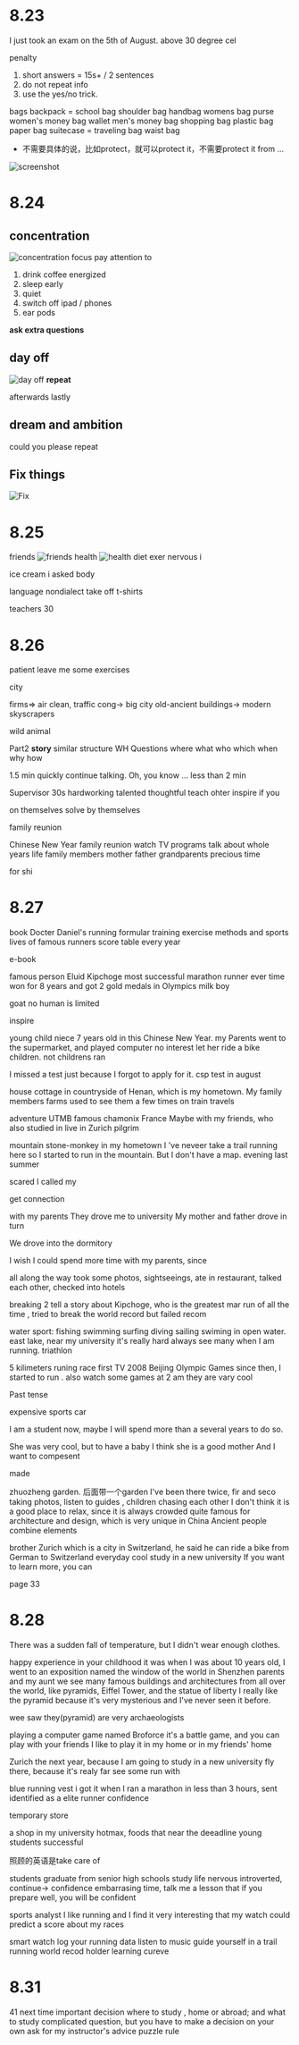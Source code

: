 # 8.23
I just took an exam on the 5th of August.
above 30 degree cel

penalty
1. short answers = 15s+ / 2 sentences
2. do not repeat info
3. use the yes/no trick. 


bags
backpack = school bag
shoulder bag
handbag womens bag
purse women's money bag
wallet men's money bag
shopping bag plastic bag paper bag
suitecase = traveling bag
waist bag

- 不需要具体的说，比如protect，就可以protect it，不需要protect it from ...

![screenshot](/speaking/8.23.jpg)

# 8.24
## concentration
![concentration](8.24.focus.png)
focus
pay attention to

1. drink coffee energized
2. sleep early 
3. quiet
4. switch off ipad / phones
5. ear pods 

**ask extra questions**


## day off
![day off](8.24.day%20off.png)
**repeat** 

afterwards lastly

## dream and ambition

could you please repeat

## Fix things
![Fix](8.24.fix.png)

# 8.25
friends
![friends](8.25.friends.png)
health
![health](8.25.health.png)
diet
exer
nervous
i

ice cream
i asked
body


language
nondialect
take off t-shirts

teachers 30

# 8.26
patient
leave me some exercises

city

firms=> air clean, traffic cong-> big city old-ancient buildings-> modern skyscrapers

wild animal


Part2
**story**
similar structure
WH Questions where what who which when why how

1.5 min quickly continue talking. Oh, you know ... 
less than 2 min

Supervisor 30s
 hardworking talented thoughtful
teach ohter
inspire
if you 

on themselves 
solve by themselves

family reunion

Chinese New Year
family reunion watch TV programs talk about whole years life
family members mother father grandparents
precious time

for shi

# 8.27

book
Docter Daniel's running formular
training exercise methods and sports lives of famous runners
score table
every year

e-book

famous person
Eluid Kipchoge
most successful marathon runner ever time
won for 8 years and got 2 gold medals in Olympics
milk boy

goat
no human is limited

inspire

young child
niece 7 years old
in this Chinese New Year. my Parents went to the supermarket, and 
played computer no interest
let her ride a bike
children. not childrens
ran 

I missed a test just because I forgot to apply for it.
csp test
in august


house
cottage in countryside of Henan, which is my hometown.
My family members
farms
used to see them a few times on train travels

adventure
UTMB famous
chamonix France
Maybe with my friends, who also studied in  live in Zurich
pilgrim

mountain stone-monkey in my hometown I 've neveer take a trail running here so I started to run in the mountain.
But I don't have a map.
evening
last summer

scared
I called my

get connection

with my parents
They drove me to university
My mother and father drove  in turn

We drove into the dormitory

I wish I could spend more time with my parents, since 

all along the way
took some photos, sightseeings, ate in restaurant, talked each other, checked into hotels

breaking 2 tell a story about Kipchoge, who is the greatest mar run of all the time , tried to break the world record but failed
recom

water sport: fishing swimming surfing diving sailing
swiming in open water. 
east lake, near my university
it's really hard
always see many when I am running. triathlon

5 kilimeters runing race
first TV 2008 Beijing Olympic Games
since then, I started to run . also watch some games at 2 am
they are vary cool

Past tense

expensive sports car

I am a student now, maybe I will spend more than a several years to do so.

She was very cool, 
but to have a baby
I think she is a good mother And I want to compesent 

made 

zhuozheng garden. 后面带一个garden
I've been there twice, fir and seco
taking photos, listen to guides , children chasing each other
I don't think it is a good place to relax, since it is always crowded
quite famous for architecture and design, which is very unique in China
Ancient people combine elements 

brother
Zurich which is a city in Switzerland, he said he can ride a bike from German to Switzerland everyday cool
study in a new university
If you want to learn more, you can 

page 33

# 8.28

There was a sudden fall of temperature, but I didn't wear enough clothes. 



happy experience in your childhood
it was when I was about 10 years old, I went to an exposition named the window of the world in Shenzhen 
parents and my aunt
we see many famous buildings and architectures from all over the world, like pyramids, Eiffel Tower, and the statue of liberty
I really like the pyramid because it's very mysterious and I've never seen it before. 

wee saw
they(pyramid) are very
archaeologists

playing a computer game named Broforce
it's a battle game, and you can play with your friends
I like to play it in my home or in my friends' home

Zurich
the next year, because I am going to study in a new university
fly there, because it's realy far 
see some run with 

blue running vest 
i got it when I ran a marathon in less than 3 hours, sent  
identified as a elite runner
confidence

temporary store

a shop in my university
hotmax, foods that near the deeadline
young students
successful

照顾的英语是take care of

students graduate from senior high schools
study life
nervous introverted, continue-> confidence
embarrasing time,  talk me a lesson that if you prepare well, you will be confident


sports analyst
I like running and I find it very interesting that my watch could predict a score about my races

smart watch
log your running data listen to music guide yourself in a trail running
world recod holder
learning cureve


# 8.31
41 next time important decision
where to study , home or abroad; and what to study
complicated question, but you have to make a decision on your own
ask for my instructor's advice
puzzle rule


